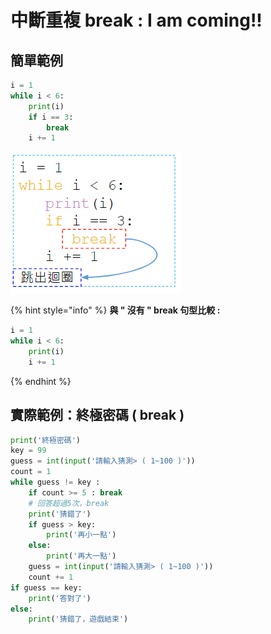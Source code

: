 # 中斷重複 break :  I am coming!!

## **簡單範例**

```python
i = 1
while i < 6:
	print(i)
	if i == 3:
		break
	i += 1
```

![](<../../.gitbook/assets/image (51).png>)

{% hint style="info" %}
**與 " 沒有 " break 句型比較 :**

```python
i = 1
while i < 6:
	print(i)
	i += 1
```
{% endhint %}

## **實際範例：終極密碼 ( break )**

```python
print('終極密碼')
key = 99
guess = int(input('請輸入猜測> ( 1~100 )'))
count = 1
while guess != key :
	if count >= 5 : break
	# 回答超過5次，break
	print('猜錯了')
	if guess > key:
		print('再小一點')
	else:
		print('再大一點')
	guess = int(input('請輸入猜測> ( 1~100 )'))
	count += 1
if guess == key:
	print('答對了')
else:
	print('猜錯了，遊戲結束')

```
